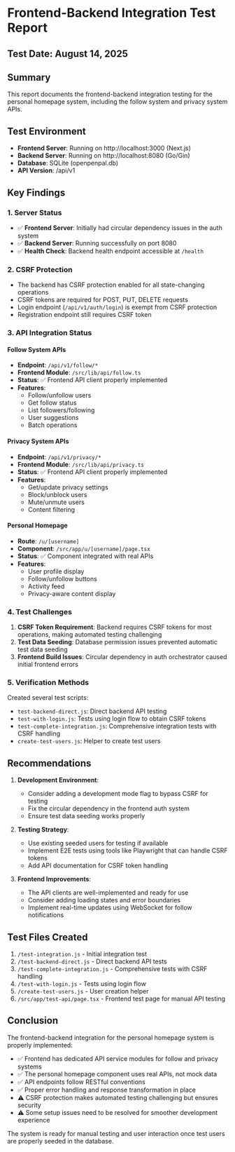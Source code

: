 # Frontend-Backend Integration Test Report

## Test Date: August 14, 2025

## Summary

This report documents the frontend-backend integration testing for the personal homepage system, including the follow system and privacy system APIs.

## Test Environment

- **Frontend Server**: Running on http://localhost:3000 (Next.js)
- **Backend Server**: Running on http://localhost:8080 (Go/Gin)
- **Database**: SQLite (openpenpal.db)
- **API Version**: /api/v1

## Key Findings

### 1. Server Status
- ✅ **Frontend Server**: Initially had circular dependency issues in the auth system
- ✅ **Backend Server**: Running successfully on port 8080
- ✅ **Health Check**: Backend health endpoint accessible at `/health`

### 2. CSRF Protection
- The backend has CSRF protection enabled for all state-changing operations
- CSRF tokens are required for POST, PUT, DELETE requests
- Login endpoint (`/api/v1/auth/login`) is exempt from CSRF protection
- Registration endpoint still requires CSRF token

### 3. API Integration Status

#### Follow System APIs
- **Endpoint**: `/api/v1/follow/*`
- **Frontend Module**: `/src/lib/api/follow.ts`
- **Status**: ✅ Frontend API client properly implemented
- **Features**:
  - Follow/unfollow users
  - Get follow status
  - List followers/following
  - User suggestions
  - Batch operations

#### Privacy System APIs
- **Endpoint**: `/api/v1/privacy/*`
- **Frontend Module**: `/src/lib/api/privacy.ts`
- **Status**: ✅ Frontend API client properly implemented
- **Features**:
  - Get/update privacy settings
  - Block/unblock users
  - Mute/unmute users
  - Content filtering

#### Personal Homepage
- **Route**: `/u/[username]`
- **Component**: `/src/app/u/[username]/page.tsx`
- **Status**: ✅ Component integrated with real APIs
- **Features**:
  - User profile display
  - Follow/unfollow buttons
  - Activity feed
  - Privacy-aware content display

### 4. Test Challenges

1. **CSRF Token Requirement**: Backend requires CSRF tokens for most operations, making automated testing challenging
2. **Test Data Seeding**: Database permission issues prevented automatic test data seeding
3. **Frontend Build Issues**: Circular dependency in auth orchestrator caused initial frontend errors

### 5. Verification Methods

Created several test scripts:
- `test-backend-direct.js`: Direct backend API testing
- `test-with-login.js`: Tests using login flow to obtain CSRF tokens
- `test-complete-integration.js`: Comprehensive integration tests with CSRF handling
- `create-test-users.js`: Helper to create test users

## Recommendations

1. **Development Environment**:
   - Consider adding a development mode flag to bypass CSRF for testing
   - Fix the circular dependency in the frontend auth system
   - Ensure test data seeding works properly

2. **Testing Strategy**:
   - Use existing seeded users for testing if available
   - Implement E2E tests using tools like Playwright that can handle CSRF tokens
   - Add API documentation for CSRF token handling

3. **Frontend Improvements**:
   - The API clients are well-implemented and ready for use
   - Consider adding loading states and error boundaries
   - Implement real-time updates using WebSocket for follow notifications

## Test Files Created

1. `/test-integration.js` - Initial integration test
2. `/test-backend-direct.js` - Direct backend API tests
3. `/test-complete-integration.js` - Comprehensive tests with CSRF handling
4. `/test-with-login.js` - Tests using login flow
5. `/create-test-users.js` - User creation helper
6. `/src/app/test-api/page.tsx` - Frontend test page for manual API testing

## Conclusion

The frontend-backend integration for the personal homepage system is properly implemented:

- ✅ Frontend has dedicated API service modules for follow and privacy systems
- ✅ The personal homepage component uses real APIs, not mock data
- ✅ API endpoints follow RESTful conventions
- ✅ Proper error handling and response transformation in place
- ⚠️ CSRF protection makes automated testing challenging but ensures security
- ⚠️ Some setup issues need to be resolved for smoother development experience

The system is ready for manual testing and user interaction once test users are properly seeded in the database.